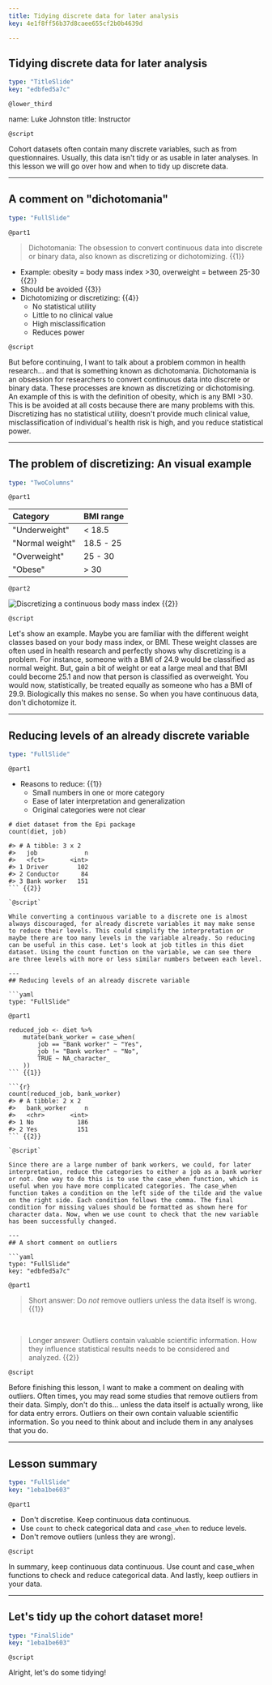 ```yaml
---
title: Tidying discrete data for later analysis
key: 4e1f8ff56b37d8caee655cf2b0b4639d

---
```

## Tidying discrete data for later analysis 

```yaml
type: "TitleSlide"
key: "edbfed5a7c"
```

`@lower_third`

name: Luke Johnston
title: Instructor

`@script`

Cohort datasets often contain many discrete variables, such as from questionnaires. Usually, this data isn't tidy or as usable in later analyses. In this lesson we will go over how and when to tidy up discrete data.

---
## A comment on "dichotomania"

```yaml
type: "FullSlide"
```

`@part1`

> Dichotomania: The obsession to convert continuous data into discrete or binary data, also known as discretizing or dichotomizing. {{1}}

- Example: obesity = body mass index >30, overweight = between 25-30 {{2}}
- Should be avoided {{3}}
- Dichotomizing or discretizing: {{4}}
    - No statistical utility
    - Little to no clinical value
    - High misclassification
    - Reduces power

`@script`

But before continuing, I want to talk about a problem common in health research... and that is something known as dichotomania. Dichotomania is an obsession for researchers to convert continuous data into discrete or binary data. These processes are known as discretizing or dichotomising. An example of this is with the definition of obesity, which is any BMI >30. This is be avoided at all costs because there are many problems with this. Discretizing has no statistical utility, doesn't provide much clinical value, misclassification of individual's health risk is high, and you reduce statistical power.

---
## The problem of discretizing: An visual example

```yaml
type: "TwoColumns"
```

`@part1`

| Category | BMI range |
|:---------|:----------|
| "Underweight" | < 18.5 |
| "Normal weight" | 18.5 - 25 |
| "Overweight" | 25 - 30 |
| "Obese" | > 30 | {{1}}

`@part2`

![Discretizing a continuous body mass index](http://s3.amazonaws.com/assets.datacamp.com/production/repositories/2079/datasets/6f6a793790e58b28f993ee4986409a5873fb424f/plot-discretising.png) {{2}}

`@script`

Let's show an example. Maybe you are familiar with the different weight classes based on your body mass index, or BMI. These weight classes are often used in health research and perfectly shows why discretizing is a problem. For instance, someone with a BMI of 24.9 would be classified as normal weight. But, gain a bit of weight or eat a large meal and that BMI could become 25.1 and now that person is classified as overweight. You would now, statistically, be treated equally as someone who has a BMI of 29.9. Biologically this makes no sense. So when you have continuous data, don't dichotomize it.

---
## Reducing levels of an already discrete variable

```yaml
type: "FullSlide"
```

`@part1`

- Reasons to reduce: {{1}}
    - Small numbers in one or more category
    - Ease of later interpretation and generalization
    - Original categories were not clear

```{r}
# diet dataset from the Epi package
count(diet, job)

#> # A tibble: 3 x 2
#>   job             n
#>   <fct>       <int>
#> 1 Driver        102
#> 2 Conductor      84
#> 3 Bank worker   151
``` {{2}}

`@script`

While converting a continuous variable to a discrete one is almost always discouraged, for already discrete variables it may make sense to reduce their levels. This could simplify the interpretation or maybe there are too many levels in the variable already. So reducing can be useful in this case. Let's look at job titles in this diet dataset. Using the count function on the variable, we can see there are three levels with more or less similar numbers between each level.

---
## Reducing levels of an already discrete variable

```yaml
type: "FullSlide"
```

`@part1`

```{r}
reduced_job <- diet %>%
    mutate(bank_worker = case_when(
        job == "Bank worker" ~ "Yes",
        job != "Bank worker" ~ "No",
        TRUE ~ NA_character_
    ))
``` {{1}}

```{r}
count(reduced_job, bank_worker)
#> # A tibble: 2 x 2
#>   bank_worker     n
#>   <chr>       <int>
#> 1 No            186
#> 2 Yes           151
``` {{2}}

`@script`

Since there are a large number of bank workers, we could, for later interpretation, reduce the categories to either a job as a bank worker or not. One way to do this is to use the case_when function, which is useful when you have more complicated categories. The case_when function takes a condition on the left side of the tilde and the value on the right side. Each condition follows the comma. The final condition for missing values should be formatted as shown here for character data. Now, when we use count to check that the new variable has been successfully changed.

---
## A short comment on outliers

```yaml
type: "FullSlide"
key: "edbfed5a7c"
```

`@part1`

> Short answer: Do *not* remove outliers unless the data itself is wrong. {{1}}

&nbsp;

> Longer answer: Outliers contain valuable scientific information. How they influence statistical results needs to be considered and analyzed. {{2}}

`@script`

Before finishing this lesson, I want to make a comment on dealing with outliers. Often times, you may read some studies that remove outliers from their data. Simply, don't do this... unless the data itself is actually wrong, like for data entry errors. Outliers on their own contain valuable scientific information. So you need to think about and include them in any analyses that you do.

---
## Lesson summary

```yaml
type: "FullSlide"
key: "1eba1be603"
```

`@part1`

- Don't discretise. Keep continuous data continuous.
- Use `count` to check categorical data and `case_when` to reduce levels.
- Don't remove outliers (unless they are wrong).

`@script`

In summary, keep continuous data continuous. Use count and case_when functions to check and reduce categorical data. And lastly, keep outliers in your data.

---
## Let's tidy up the cohort dataset more!

```yaml
type: "FinalSlide"
key: "1eba1be603"
```

`@script`

Alright, let's do some tidying!

